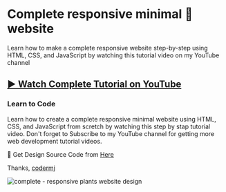 # Complete responsive minimal 🌱 website
Learn how to make a complete responsive website step-by-step using HTML, CSS, and JavaScript by watching this tutorial video on my YouTube channel
## [▶️ Watch Complete Tutorial on YouTube](https://youtu.be/tJFAtzhlXqE)
### Learn to Code

Learn how to create a complete responsive minimal website using HTML, CSS, and JavaScript from scretch by watching this step by stap tutorial video. Don't forget to Subscribe to my YouTube channel for getting more web development tutorial videos.

🎁 Get Design Source Code from [Here](https://www.buymeacoffee.com/the.codermj/e/187819)

Thanks,
[codermj](https://www.youtube.com/@the.codermj/)

![complete - responsive plants website design](https://github.com/mjshofy/responsive-minimal-plants-website/assets/76812554/1aa7cc87-4054-4837-a417-555ad7ae74e6)
